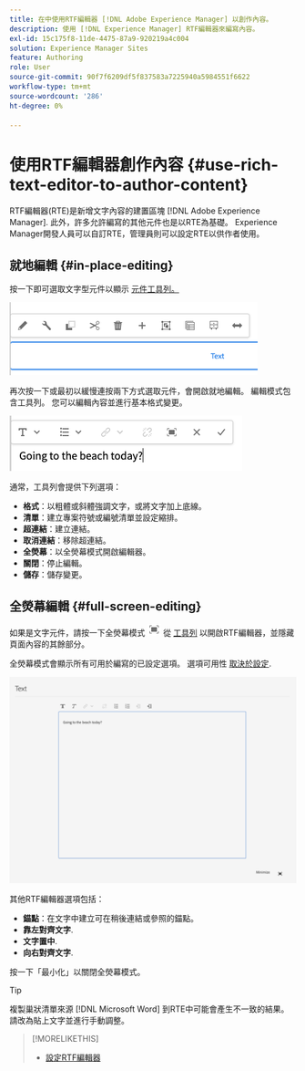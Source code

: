 ```yaml
---
title: 在中使用RTF編輯器 [!DNL Adobe Experience Manager] 以創作內容。
description: 使用 [!DNL Experience Manager] RTF編輯器來編寫內容。
exl-id: 15c175f8-11de-4475-87a9-920219a4c004
solution: Experience Manager Sites
feature: Authoring
role: User
source-git-commit: 90f7f6209df5f837583a7225940a5984551f6622
workflow-type: tm+mt
source-wordcount: '286'
ht-degree: 0%

---
```


# 使用RTF編輯器創作內容 {#use-rich-text-editor-to-author-content}

RTF編輯器(RTE)是新增文字內容的建置區塊 [!DNL Adobe Experience Manager]. 此外，許多允許編寫的其他元件也是以RTE為基礎。 Experience Manager開發人員可以自訂RTE，管理員則可以設定RTE以供作者使用。

## 就地編輯 {#in-place-editing}

按一下即可選取文字型元件以顯示 [元件工具列。](/help/sites-cloud/authoring/page-editor/editor-side-panel.md#components-browser)

![元件工具列](/help/sites-cloud/authoring/assets/editing-component-toolbar.png)

再次按一下或最初以緩慢連按兩下方式選取元件，會開啟就地編輯。 編輯模式包含工具列。 您可以編輯內容並進行基本格式變更。

![使用RTE就地編輯](/help/sites-cloud/authoring/assets/rte-in-place-editing.png)

通常，工具列會提供下列選項：

* **格式**：以粗體或斜體強調文字，或將文字加上底線。
* **清單**：建立專案符號或編號清單並設定縮排。
* **超連結**：建立連結。
* **取消連結**：移除超連結。
* **全熒幕**：以全熒幕模式開啟編輯器。
* **關閉**：停止編輯。
* **儲存**：儲存變更。

## 全熒幕編輯 {#full-screen-editing}

如果是文字元件，請按一下全熒幕模式 ![rte全熒幕按鈕](/help/sites-cloud/authoring/assets/editing-full-screen.png) 從 [工具列](/help/sites-cloud/authoring/page-editor/editor-side-panel.md#components-browser) 以開啟RTF編輯器，並隱藏頁面內容的其餘部分。

全熒幕模式會顯示所有可用於編寫的已設定選項。 選項可用性 [取決於設定](/help/implementing/developing/extending/rich-text-editor.md).

![全熒幕模式中的RTE](/help/sites-cloud/authoring/assets/rte-full-screen.png)

其他RTF編輯器選項包括：

* **錨點**：在文字中建立可在稍後連結或參照的錨點。
* **靠左對齊文字**.
* **文字置中**.
* **向右對齊文字**.

按一下「最小化」以關閉全熒幕模式。

>[!TIP]
>
>複製巢狀清單來源 [!DNL Microsoft Word] 到RTE中可能會產生不一致的結果。 請改為貼上文字並進行手動調整。

>[!MORELIKETHIS]
>
>* [設定RTF編輯器](/help/implementing/developing/extending/rich-text-editor.md)
